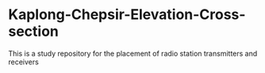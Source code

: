 # Kaplong-Chepsir-Elevation-Cross-section
This is a study repository for the placement of radio station transmitters and receivers
